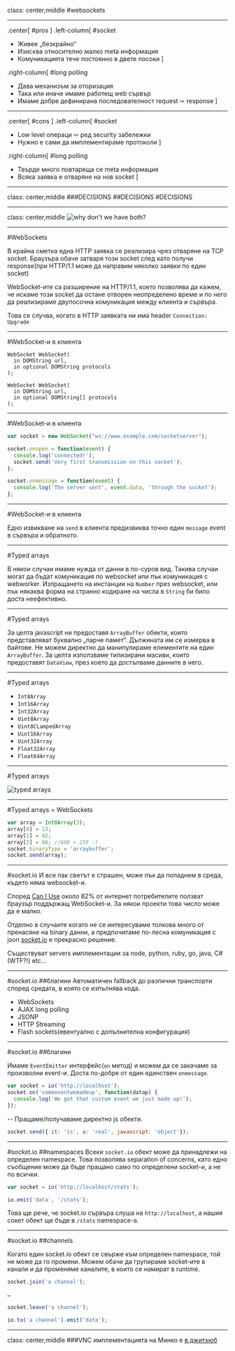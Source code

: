 class: center,middle
#websockets

---
.center[
#pros
]
.left-column[
#socket
* Живее „безкрайно“
* Изисква относително малко meta информация
* Комуникацията тече постоянно в двете посоки
]

.right-column[
#long polling
* Дава механизъм за оторизация
* Така или иначе имаме работещ web сървър
* Имаме добре дефинирана последователност request ⇨ response
]

---

.center[
#cons
]
.left-column[
#socket
* Low level операци ⇨ ред security забележки
* Нужно е сами да имплементираме протоколи
]

.right-column[
#long polling
* Твърде много повтаряща се meta информация
* Всяка заявка е отваряне на нов socket
]

---
class: center,middle
###DECISIONS
##DECISIONS
#DECISIONS

---
class: center,middle
![why don't we have both?](img/both.png)

---
#WebSockets

В крайна сметка една HTTP заявка се реализира чрез отваряне на TCP socket. Браузъра обаче затваря този socket след като получи response(при HTTP/1.1 може да направим няколко заявки по един socket)

WebSocket-ите са разширение на HTTP/1.1, което позволява да кажем, че искаме този socket да остане отворен неопределено време и по него да реализираме двупосочна комуникация между клиента и сървъра.

Това се случва, когато в HTTP заявката ни има header `Connection: Upgrade`

---
#WebSocket-и в клиента
```
WebSocket WebSocket(
  in DOMString url,
  in optional DOMString protocols
);

WebSocket WebSocket(
  in DOMString url,
  in optional DOMString[] protocols
);
```

---
#WebSocket-и в клиента
```javascript
var socket = new WebSocket("ws://www.example.com/socketserver");

socket.onopen = function(event) {
  console.log('connected!');
  socket.send('Very first transmission on this socket');
};

socket.onmessage = function(event) {
  console.log('The server sent', event.data, 'through the socket');
};
```

---
#WebSocket-и в клиента

Едно извикване на `send` в клиента предизвиква точно един `message` event в сървъра и обратното.

---
#Typed arrays

В някои случаи имаме нужда от данни в по-суров вид. Такива случаи могат да бъдат комуникация по websocket или пък комуникация с webworker.
Изпращането на инстанции на `Number` през websocket, или пък някаква форма на странно кодиране на числа в `String` би било доста неефективно.

---
#Typed arrays

За целта javascript ни предоставя `ArrayBuffer` обекти, които представляват буквално „парче памет“. Дължината им се измерва в байтове. Не можем директно да манипулираме елементите на един `ArrayBuffer`. За целта използваме типизирани масиви, които предоставят `DataView`, през което да достъпваме данните в него.

---
#Typed arrays

* `Int8Array`
* `Int16Array`
* `Int32Array`
* `Uint8Array`
* `Uint8CLampedArray`
* `Uint16Array`
* `Uint32Array`
* `Float32Array`
* `Float64Array`

---
#Typed arrays

![typed arrays](img/typed_arrays.png)

---
#Typed arrays = WebSockets

```javascript
var array = Int8Array(3);
array[0] = 13;
array[1] = 42;
array[2] = 66; //666 > 255 :(
socket.binaryType = 'arraybuffer';
socket.send(array);
```

---
#socket.io
И все пак светът е страшен, може пък да попаднем в среда, където няма websocket-и.

Според [Can I Use](http://caniuse.com/#search=websockets) около 82% от интернет потребителите ползват браузър поддържащ WebSocket-и. За някои проекти това число може да е малко.

Отделно в случаите когато не се интересуваме толкова много от пренасяне на binary данни, а предпочитаме по-лесна комуникация с json [socket.io](http://socket.io/) е прекрасно решение.

Съществуват servers имплементации за node, python, ruby, go, java, C#(WTF?!) etc…

---
#socket.io
##благини
Автоматичен fallback до различни транспорти според средата, в която се изпълнява кода.

* WebSockets
* AJAX long polling
* JSONP
* HTTP Streaming
* Flash sockets(евентуално с допълнителна конфигурация)

---
#socket.io
##благини

Имаме `EventEmitter` интерфейс(`on` метод) и можем да се закачаме за произволни event-и. Доста по-добре от един единствен `onmessage`.

```javascript
var socket = io('http://localhost');
socket.on('someeventwemadeup', function(dataр) {
  console.log('We got that custom event we just made up!');
});
```
--
Пращаме/получаваме директно js обекти.
```javascript
socket.send({ it: 'is', a: 'real', javascript: 'object'});
```

---
#socket.io
##namespaces
Всеки `socket.io` обект може да принадлежи на определен namespace. Това позволява separation of concerns, като едно съобщение може да бъде пращано само по определени socket-и, а не по всички.

```javascript
var socket = io('http://localhost/stats');
```

```javascript
io.emit('data', '/stats');
```

Това ще рече, че socket.io сървъра слуша на `http://localhost`, а нашия сокет обект ще бъде в `/stats` namespace-а.

---
#socket.io
##channels

Когато един socket.io обект се свърже към определен namespace, той не може да го промени. Можем обаче да групираме socket-ите в канали и да променяме каналите, в които се намират в runtime.

```javascript
socket.join('a channel');

…

socket.leave('a channel');
```

```javascript
io.to('a channel').emit('data');
```

---
class: center,middle
###VNC имплементацията на Минко е [в джитхюб](https://github.com/FMIjs/js-lectures-2014/tree/master/tasks/08/vnc)
